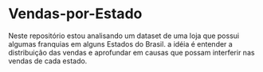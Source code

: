 # Vendas-por-Estado
Neste repositório estou analisando um dataset de uma loja que possui algumas franquias em alguns Estados do Brasil. a idéia é entender a distribuição das vendas e aprofundar em causas que possam interferir nas vendas de cada estado.
